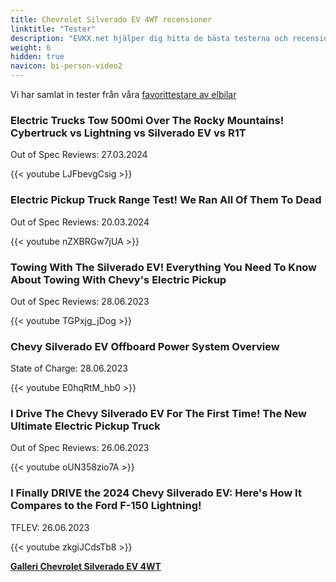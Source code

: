 ```yaml
---
title: Chevrolet Silverado EV 4WT recensioner
linktitle: "Tester"
description: "EVKX.net hjälper dig hitta de bästa testerna och recensionerna av denna modell."
weight: 6
hidden: true
navicon: bi-person-video2
---
```

Vi har samlat in tester från våra [favorittestare av elbilar](../../../../../guides/evreviewers/)

<div class="container text-center shadow p-2 pe-4 mb-5 bg-body-tertiary rounded border">
<h3>Electric Trucks Tow 500mi Over The Rocky Mountains! Cybertruck vs Lightning vs Silverado EV vs R1T</h3>
<p>Out of Spec Reviews: 27.03.2024</p>

{{< youtube LJFbevgCsig >}}

</div>
<div class="container text-center shadow p-2 pe-4 mb-5 bg-body-tertiary rounded border">
<h3>Electric Pickup Truck Range Test! We Ran All Of Them To Dead</h3>
<p>Out of Spec Reviews: 20.03.2024</p>

{{< youtube nZXBRGw7jUA >}}

</div>
<div class="container text-center shadow p-2 pe-4 mb-5 bg-body-tertiary rounded border">
<h3>Towing With The Silverado EV! Everything You Need To Know About Towing With Chevy's Electric Pickup</h3>
<p>Out of Spec Reviews: 28.06.2023</p>

{{< youtube TGPxjg_jDog >}}

</div>
<div class="container text-center shadow p-2 pe-4 mb-5 bg-body-tertiary rounded border">
<h3>Chevy Silverado EV Offboard Power System Overview</h3>
<p>State of Charge: 28.06.2023</p>

{{< youtube E0hqRtM_hb0 >}}

</div>
<div class="container text-center shadow p-2 pe-4 mb-5 bg-body-tertiary rounded border">
<h3>I Drive The Chevy Silverado EV For The First Time! The New Ultimate Electric Pickup Truck</h3>
<p>Out of Spec Reviews: 26.06.2023</p>

{{< youtube oUN358zio7A >}}

</div>
<div class="container text-center shadow p-2 pe-4 mb-5 bg-body-tertiary rounded border">
<h3>I Finally DRIVE the 2024 Chevy Silverado EV: Here's How It Compares to the Ford F-150 Lightning!</h3>
<p>TFLEV: 26.06.2023</p>

{{< youtube zkgiJCdsTb8 >}}

</div>
<div class="mt-3 mb-3">
<a href="../gallery/" class="text-decoration-none text-black">
<strong><i class="bi-arrow-left"></i>Galleri  </strong>
</a>
<a href="../" class="text-decoration-none text-black float-end">
<strong>Chevrolet Silverado EV 4WT <i class="bi-arrow-right"></i></strong>
</a>
</div>
